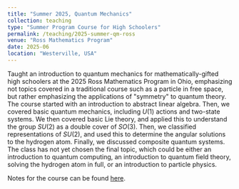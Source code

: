 ```yaml
---
title: "Summer 2025, Quantum Mechanics"
collection: teaching
type: "Summer Program Course for High Schoolers"
permalink: /teaching/2025-summer-qm-ross
venue: "Ross Mathematics Program"
date: 2025-06
location: "Westerville, USA"
---
```


Taught an introduction to quantum mechanics for mathematically-gifted high schoolers at the 2025 Ross Mathematics Program in Ohio, emphasizing not topics covered in a traditional course such as a particle in free space, but rather emphasizing the applications of "symmetry" to quantum theory. The course started with an introduction to abstract linear algebra. Then, we covered basic quantum mechanics, including $U(1)$ actions and two-state systems. We then covered basic Lie theory, and applied this to understand the group $SU(2)$ as a double cover of $SO(3)$. Then, we classified representations of $SU(2)$, and used this to determine the angular solutions to the hydrogen atom. Finally, we discussed composite quantum systems. The class has not yet chosen the final topic, which could be either an introduction to quantum computing, an introduction to quantum field theory, solving the hydrogen atom in full, or an introduction to particle physics.

Notes for the course can be found [here](/files/qm_draft_6_4_2025.pdf).